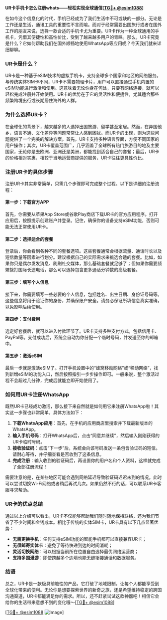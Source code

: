 **UR卡手机卡怎么注册whats——轻松实现全球通信[[TG💪+ @esim1088](https://t.me/s/esim1088)]**

在如今这个信息化的时代，手机已经成为了我们生活中不可或缺的一部分。无论是工作还是生活，通讯工具的重要性不言而喻。而对于经常需要出国旅行或者在国外工作的朋友来说，选择一款合适的手机卡尤为重要。UR卡作为一种全球通用的手机卡，凭借其便捷性和高性价比，受到了越来越多用户的青睐。那么，UR卡究竟是什么？它如何帮助我们在国外顺畅地使用WhatsApp等应用呢？今天我们就来详细聊聊。

### UR卡是什么？

UR卡是一种基于eSIM技术的虚拟手机卡，支持全球多个国家和地区的网络服务。与传统实体SIM卡不同，UR卡不需要物理卡片，用户可以直接通过手机内置的eSIM功能进行激活和使用。这意味着无论你身在何处，只要有网络连接，就可以轻松完成注册并开始使用。UR卡的优势在于它的灵活性和便捷性，尤其适合那些频繁跨境出行或长期居住海外的人群。

### 为什么选择UR卡？

在全球化的背景下，越来越多的人选择出国旅游、留学甚至定居。然而，在异国他乡，语言不通、文化差异等问题常常让人感到困扰。而UR卡的出现，则为这些问题提供了一个完美的解决方案。首先，UR卡支持多种语言界面，方便不同国家的用户操作；其次，UR卡覆盖范围广，几乎涵盖了全球所有热门旅游目的地及主要国家，无论你是去欧洲、亚洲还是美洲，都能找到适合自己的套餐；最后，UR卡的价格相对实惠，相较于当地运营商提供的服务，UR卡往往更具性价比。

### 注册UR卡的具体步骤

注册UR卡其实非常简单，只需几个步骤即可完成整个过程。以下是详细的注册流程：

#### 第一步：下载官方APP
首先，你需要从苹果App Store或谷歌Play商店下载UR卡的官方应用程序。打开应用后，按照提示创建账户并登录。记住，确保你的设备支持eSIM功能，否则可能无法正常使用UR卡。

#### 第二步：选择适合的套餐
登录后，你会看到各种不同的套餐选项。这些套餐通常会根据流量、通话时长以及短信数量等因素进行划分。建议根据自己的实际需求来挑选合适的套餐。比如，如果你只是偶尔发发消息、刷刷社交媒体，那么基础套餐就足够了；但如果你需要频繁拨打国际长途电话，那么可以选择包含更多通话分钟数的高级套餐。

#### 第三步：填写个人信息
接下来，你需要填写一些必要的个人信息，包括姓名、出生日期、身份证号码等。这些信息将用于验证你的身份，并确保账户安全。请务必保证所填信息真实准确，以免影响后续使用。

#### 第四步：支付费用
选定好套餐后，就可以进入付款环节了。UR卡支持多种支付方式，包括信用卡、PayPal等。支付成功后，系统会自动为你分配一个临时号码，并发送至你的邮箱中。

#### 第五步：激活eSIM
最后一步就是激活eSIM了。打开手机设置中的“蜂窝移动网络”或“移动网络”，找到新增eSIM的功能入口，然后按照指引一步步操作即可。一般来说，整个激活过程不会超过几分钟，完成后就能立即开始使用了。

### 如何用UR卡注册WhatsApp

既然UR卡已经成功激活，那么接下来自然就是如何用它来注册WhatsApp啦！其实这一步骤也非常简单，具体方法如下：

1. **下载WhatsApp应用**：首先，在手机的应用商店里搜索并下载最新版本的WhatsApp。
2. **输入手机号码**：打开WhatsApp后，点击“同意并继续”，然后输入刚刚获得的UR卡临时号码。
3. **接收验证码**：点击“下一步”后，系统会向该号码发送一条包含验证码的短信。请耐心等待，并仔细查看是否收到了这条信息。
4. **完成注册**：输入收到的验证码后，再设置你的用户名和个人资料，这样就完成了全部注册流程！

需要注意的是，在某些地区可能会遇到网络延迟导致验证码迟迟未到的情况。此时可以尝试切换Wi-Fi网络或者稍后再试几次。如果仍然不行的话，可以联系UR卡客服寻求帮助。

### UR卡的优点总结

通过以上介绍可以看出，UR卡不仅能够帮助我们随时随地保持联络，还为我们节省了不少时间和金钱成本。相比于传统的实体SIM卡，UR卡具有以下几点显著优势：
- **无需更换手机**：任何支持eSIM功能的智能手机都可以直接兼容UR卡；
- **无须邮寄实体卡**：避免了等待快递到达的时间消耗；
- **灵活切换网络**：可以根据当前所在位置自由选择最优网络运营商；
- **支持多国漫游**：即使跨越多个边境也能无缝衔接通话和数据服务。

### 结语

总之，UR卡是一款极具前瞻性的产品，它打破了地域限制，让每个人都能享受到全球化带来的便利。无论你是想要探索世界的新奇之旅，还是希望维持稳定的跨国沟通渠道，UR卡都能满足你的需求。所以，还不赶紧试试这款神器吧！相信它会给你的生活带来意想不到的变化哦～[[TG💪+ @esim1088](https://t.me/s/esim1088)] 

[[TG💪+ @esim1088](https://t.me/s/esim1088) ![Image](https://i.postimg.cc/4NQfJmqS/Snipaste-2025-05-13-00-14-12.png)]